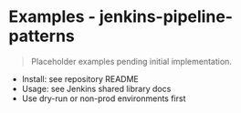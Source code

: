 # Examples - jenkins-pipeline-patterns

> Placeholder examples pending initial implementation.

- Install: see repository README
- Usage: see Jenkins shared library docs
- Use dry-run or non-prod environments first
